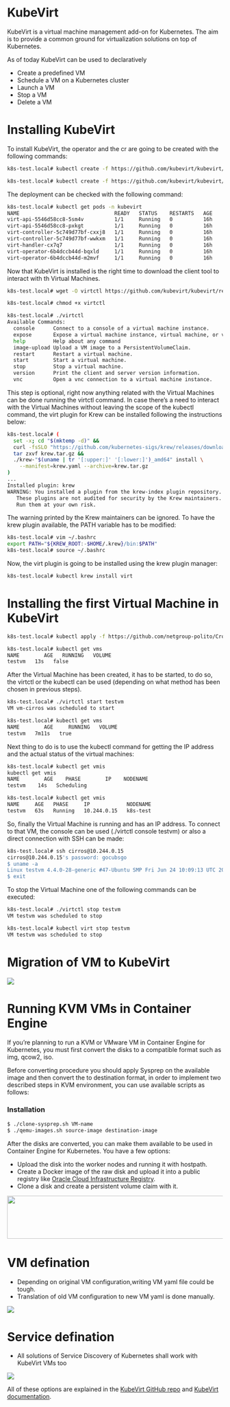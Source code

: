 # KubeVirt

KubeVirt is a virtual machine management add-on for Kubernetes. The aim is to provide a common ground for virtualization solutions on top of Kubernetes.

As of today KubeVirt can be used to declaratively

- Create a predefined VM
- Schedule a VM on a Kubernetes cluster
- Launch a VM
- Stop a VM
- Delete a VM

# Installing KubeVirt

To install KubeVirt, the operator and the cr are going to be created with the following commands:

```sh
k8s-test.local# kubectl create -f https://github.com/kubevirt/kubevirt/releases/download/${KUBEVIRT_VERSION}/kubevirt-operator.yaml

k8s-test.local# kubectl create -f https://github.com/kubevirt/kubevirt/releases/download/${KUBEVIRT_VERSION}/kubevirt-cr.yaml
```

The deployment can be checked with the following command:

```sh
k8s-test.local# kubectl get pods -n kubevirt
NAME                               READY   STATUS    RESTARTS   AGE
virt-api-5546d58cc8-5sm4v          1/1     Running   0          16h
virt-api-5546d58cc8-pxkgt          1/1     Running   0          16h
virt-controller-5c749d77bf-cxxj8   1/1     Running   0          16h
virt-controller-5c749d77bf-wwkxm   1/1     Running   0          16h
virt-handler-cx7q7                 1/1     Running   0          16h
virt-operator-6b4dccb44d-bqxld     1/1     Running   0          16h
virt-operator-6b4dccb44d-m2mvf     1/1     Running   0          16h
```

Now that KubeVirt is installed is the right time to download the client tool to interact with th Virtual Machines.

```sh
k8s-test.local# wget -O virtctl https://github.com/kubevirt/kubevirt/releases/download/${KUBEVIRT_VERSION}/virtctl-${KUBEVIRT_VERSION}-linux-amd64

k8s-test.local# chmod +x virtctl

k8s-test.local# ./virtctl
Available Commands:
  console      Connect to a console of a virtual machine instance.
  expose       Expose a virtual machine instance, virtual machine, or virtual machine instance replica set as a new service.
  help         Help about any command
  image-upload Upload a VM image to a PersistentVolumeClaim.
  restart      Restart a virtual machine.
  start        Start a virtual machine.
  stop         Stop a virtual machine.
  version      Print the client and server version information.
  vnc          Open a vnc connection to a virtual machine instance.
```

This step is optional, right now anything related with the Virtual Machines can be done running the virtctl command. In case there’s a need to interact with the Virtual Machines without leaving the scope of the kubectl command, the virt plugin for Krew can be installed following the instructions below:

```sh
k8s-test.local# (
  set -x; cd "$(mktemp -d)" &&
  curl -fsSLO "https://github.com/kubernetes-sigs/krew/releases/download/v0.3.1/krew.{tar.gz,yaml}" &&
  tar zxvf krew.tar.gz &&
  ./krew-"$(uname | tr '[:upper:]' '[:lower:]')_amd64" install \
    --manifest=krew.yaml --archive=krew.tar.gz
)
...
Installed plugin: krew
WARNING: You installed a plugin from the krew-index plugin repository.
   These plugins are not audited for security by the Krew maintainers.
   Run them at your own risk.
```

The warning printed by the Krew maintainers can be ignored. To have the krew plugin available, the PATH variable has to be modified:

```sh
k8s-test.local# vim ~/.bashrc
export PATH="${KREW_ROOT:-$HOME/.krew}/bin:$PATH"
k8s-test.local# source ~/.bashrc
```
Now, the virt plugin is going to be installed using the krew plugin manager:

```sh
k8s-test.local# kubectl krew install virt
```

# Installing the first Virtual Machine in KubeVirt

```sh
k8s-test.local# kubectl apply -f https://github.com/netgroup-polito/CrownLabs/blob/Amir/Kubevirt/vm.yaml

k8s-test.local# kubectl get vms
NAME        AGE   RUNNING   VOLUME
testvm   13s   false
```

After the Virtual Machine has been created, it has to be started, to do so, the virtctl or the kubectl can be used (depending on what method has been chosen in previous steps).

```sh
k8s-test.local# ./virtctl start testvm
VM vm-cirros was scheduled to start

k8s-test.local# kubectl get vms
NAME        AGE     RUNNING   VOLUME
testvm   7m11s   true
```

Next thing to do is to use the kubectl command for getting the IP address and the actual status of the virtual machines:

```sh
k8s-test.local# kubectl get vmis
kubectl get vmis
NAME        AGE    PHASE        IP    NODENAME
testvm    14s   Scheduling

k8s-test.local# kubectl get vmis
NAME     AGE   PHASE     IP            NODENAME
testvm   63s   Running   10.244.0.15   k8s-test
```

So, finally the Virtual Machine is running and has an IP address. To connect to that VM, the console can be used (./virtctl console testvm) or also a direct connection with SSH can be made:

```sh
k8s-test.local# ssh cirros@10.244.0.15
cirros@10.244.0.15's password: gocubsgo
$ uname -a
Linux testvm 4.4.0-28-generic #47-Ubuntu SMP Fri Jun 24 10:09:13 UTC 2016 x86_64 GNU/Linux
$ exit
```

To stop the Virtual Machine one of the following commands can be executed:


```sh
k8s-test.local# ./virtctl stop testvm
VM testvm was scheduled to stop

k8s-test.local# kubectl virt stop testvm
VM testvm was scheduled to stop
```
# Migration of VM to KubeVirt

![](https://github.com/netgroup-polito/CrownLabs/blob/Amir/Kubevirt/pic/migration-steps.jpg)

# Running KVM VMs in Container Engine

If you’re planning to run a KVM or VMware VM in Container Engine for Kubernetes, you must first convert the disks to a compatible format
such as img, qcow2, iso. 

Before converting procedure you should apply Sysprep on the available image and then convert the to destination format, in order to implement two described steps in KVM environment, you can use available scripts as follows:


### Installation


```sh
$ ./clone-sysprep.sh VM-name
$ ./qemu-images.sh source-image destination-image
```

After the disks are converted, you can make them available to be used in Container Engine for Kubernetes. You have a few options:
  - Upload the disk into the worker nodes and running it with hostpath.
  - Create a Docker image of the raw disk and upload it into a public registry like [Oracle Cloud Infrastructure Registry][df1].
  - Clone a disk and create a persistent volume claim with it.
  
  <img src="https://github.com/netgroup-polito/CrownLabs/blob/Amir/Kubevirt/pic/import-disk.jpg" width="600" height="100" />
  

# VM defination

- Depending on original VM configuration,writing VM yaml file could be tough.
- Translation of old VM configuration to new VM yaml is done manually.

![](https://github.com/netgroup-polito/CrownLabs/blob/Amir/Kubevirt/pic/VM-yaml.jpg)


# Service defination

- All solutions of Service Discovery of Kubernetes shall work with KubeVirt VMs too

![](https://github.com/netgroup-polito/CrownLabs/blob/Amir/Kubevirt/pic/service-defination.jpg)



All of these options are explained in the [KubeVirt GitHub repo][df2] and [KubeVirt documentation][df3].


   [df1]: <https://docs.cloud.oracle.com/en-us/iaas/Content/Registry/Concepts/registryoverview.htm>
   [df2]: <https://github.com/kubevirt/kubevirt/>
   [df3]: <https://kubevirt.io/user-guide/#/creation/creating-virtual-machines>

